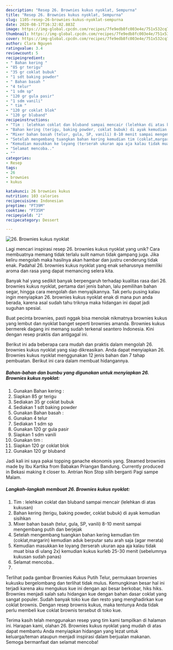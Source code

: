 ```yaml
---
description: "Resep 26. Brownies kukus nyoklat, Sempurna"
title: "Resep 26. Brownies kukus nyoklat, Sempurna"
slug: 1105-resep-26-brownies-kukus-nyoklat-sempurna
date: 2020-08-17T16:32:02.883Z
image: https://img-global.cpcdn.com/recipes/7fe9edb8fc003e4e/751x532cq70/26-brownies-kukus-nyoklat-foto-resep-utama.jpg
thumbnail: https://img-global.cpcdn.com/recipes/7fe9edb8fc003e4e/751x532cq70/26-brownies-kukus-nyoklat-foto-resep-utama.jpg
cover: https://img-global.cpcdn.com/recipes/7fe9edb8fc003e4e/751x532cq70/26-brownies-kukus-nyoklat-foto-resep-utama.jpg
author: Clara Nguyen
ratingvalue: 3.4
reviewcount: 5
recipeingredient:
- " Bahan kering "
- "85 gr terigu"
- "35 gr coklat bubuk"
- "1 sdt baking powder"
- " Bahan basah "
- "4 telur"
- "1 sdm sp"
- "120 gr gula pasir"
- "1 sdm vanili"
- " tim "
- "120 gr coklat blok"
- "120 gr bluband"
recipeinstructions:
- "Tim : lelehkan coklat dan bluband sampai mencair (lelehkan di atas kukusan)"
- "Bahan kering (terigu, baking powder, coklat bubuk) di ayak kemudian sisihkan"
- "Mixer bahan basah (telur, gula, SP, vanili) 8-10 menit sampai mengembang putih dan berjejak"
- "Setelah mengembang tuangkan bahan kering kemudian tim (coklat,margarin) kemudian aduk berputar satu arah saja (agar merata)"
- "Kemudian masukkan ke loyang (terserah ukuran apa aja kalau tidak muat bisa di ulang 2x) kemudian kukus kurleb 25-30 menit (sebelumnya kukusan sudah panas)"
- "Selamat mencoba.."
- ""
categories:
- Resep
tags:
- 26
- brownies
- kukus

katakunci: 26 brownies kukus 
nutrition: 103 calories
recipecuisine: Indonesian
preptime: "PT39M"
cooktime: "PT35M"
recipeyield: "2"
recipecategory: Dessert

---
```



![26. Brownies kukus nyoklat](https://img-global.cpcdn.com/recipes/7fe9edb8fc003e4e/751x532cq70/26-brownies-kukus-nyoklat-foto-resep-utama.jpg)

Lagi mencari inspirasi resep 26. brownies kukus nyoklat yang unik? Cara membuatnya memang tidak terlalu sulit namun tidak gampang juga. Jika keliru mengolah maka hasilnya akan hambar dan justru cenderung tidak enak. Padahal 26. brownies kukus nyoklat yang enak seharusnya memiliki aroma dan rasa yang dapat memancing selera kita.

Banyak hal yang sedikit banyak berpengaruh terhadap kualitas rasa dari 26. brownies kukus nyoklat, pertama dari jenis bahan, lalu pemilihan bahan segar, hingga cara mengolah dan menyajikannya. Tak perlu pusing kalau ingin menyiapkan 26. brownies kukus nyoklat enak di mana pun anda berada, karena asal sudah tahu triknya maka hidangan ini dapat jadi suguhan spesial.

Buat pecinta brownies, pasti nggak bisa menolak nikmatnya brownies kukus yang lembut dan nyoklat banget seperti brownies amanda. Brownies kukus bermerek dagang ini memang sudah terkenal seantero Indonesia. Kini dengan resep praktis dan antigagal ini.


Berikut ini ada beberapa cara mudah dan praktis dalam mengolah 26. brownies kukus nyoklat yang siap dikreasikan. Anda dapat menyiapkan 26. Brownies kukus nyoklat menggunakan 12 jenis bahan dan 7 tahap pembuatan. Berikut ini cara dalam membuat hidangannya.

<!--inarticleads1-->

##### Bahan-bahan dan bumbu yang digunakan untuk menyiapkan 26. Brownies kukus nyoklat:

1. Gunakan  Bahan kering :
1. Siapkan 85 gr terigu
1. Sediakan 35 gr coklat bubuk
1. Sediakan 1 sdt baking powder
1. Gunakan  Bahan basah :
1. Gunakan 4 telur
1. Sediakan 1 sdm sp
1. Gunakan 120 gr gula pasir
1. Siapkan 1 sdm vanili
1. Gunakan  tim :
1. Siapkan 120 gr coklat blok
1. Gunakan 120 gr bluband


Jadi kali ini saya pakai topping ganache ekonomis yang. Steamed brownies made by Ibu Kartika from Babakan Priangan Bandung. Currently produced in Bekasi making it closer to. Antrian Non Stop silih berganti Pagi sampe Malam. 

<!--inarticleads2-->

##### Langkah-langkah membuat 26. Brownies kukus nyoklat:

1. Tim : lelehkan coklat dan bluband sampai mencair (lelehkan di atas kukusan)
1. Bahan kering (terigu, baking powder, coklat bubuk) di ayak kemudian sisihkan
1. Mixer bahan basah (telur, gula, SP, vanili) 8-10 menit sampai mengembang putih dan berjejak
1. Setelah mengembang tuangkan bahan kering kemudian tim (coklat,margarin) kemudian aduk berputar satu arah saja (agar merata)
1. Kemudian masukkan ke loyang (terserah ukuran apa aja kalau tidak muat bisa di ulang 2x) kemudian kukus kurleb 25-30 menit (sebelumnya kukusan sudah panas)
1. Selamat mencoba..
1. 


Terlihat pada gambar Brownies Kukus Putih Telur, permukaan brownies kukusku bergelombang dan terlihat tidak mulus. Kemungkinan besar hal ini terjadi karena aku mengukus kue ini dengan api besar berkobar, hiks hiks. Brownies menjadi salah satu hidangan kue dengan bahan dasar coklat yang sangat populer. Sudah banyak toko kue dan resto yang menghadirkan kue coklat brownis. Dengan resep brownis kukus, maka tentunya Anda tidak perlu membeli kue coklat brownis tersebut di toko kue. 

Terima kasih telah menggunakan resep yang tim kami tampilkan di halaman ini. Harapan kami, olahan 26. Brownies kukus nyoklat yang mudah di atas dapat membantu Anda menyiapkan hidangan yang lezat untuk keluarga/teman ataupun menjadi inspirasi dalam berjualan makanan. Semoga bermanfaat dan selamat mencoba!
